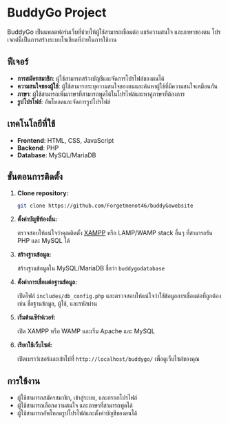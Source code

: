 # BuddyGo Project

BuddyGo เป็นแพลตฟอร์มเว็บที่ช่วยให้ผู้ใช้สามารถเชื่อมต่อ แชร์ความสนใจ และภาษาของตน โปรเจกต์นี้เป็นการสร้างระบบโซเชียลที่ง่ายในการใช้งาน

## ฟีเจอร์

- **การสมัครสมาชิก**: ผู้ใช้สามารถสร้างบัญชีและจัดการโปรไฟล์ของตนได้
- **ความสนใจของผู้ใช้**: ผู้ใช้สามารถระบุความสนใจของตนและค้นหาผู้ใช้ที่มีความสนใจเหมือนกัน
- **ภาษา**: ผู้ใช้สามารถเพิ่มภาษาที่สามารถพูดได้ในโปรไฟล์และหาคู่ภาษาที่ต้องการ
- **รูปโปรไฟล์**: อัพโหลดและจัดการรูปโปรไฟล์

## เทคโนโลยีที่ใช้

- **Frontend**: HTML, CSS, JavaScript
- **Backend**: PHP
- **Database**: MySQL/MariaDB

## ขั้นตอนการติดตั้ง

1. **Clone repository:**

    ```bash
    git clone https://github.com/Forgetmenot46/buddyGowebsite
    ```

2. **ตั้งค่าบัญชีท้องถิ่น:**

    ตรวจสอบให้แน่ใจว่าคุณติดตั้ง [XAMPP](https://www.apachefriends.org/index.html) หรือ LAMP/WAMP stack อื่นๆ ที่สามารถรัน PHP และ MySQL ได้

3. **สร้างฐานข้อมูล:**

    สร้างฐานข้อมูลใน MySQL/MariaDB ชื่อว่า `buddygodatabase`

4. **ตั้งค่าการเชื่อมต่อฐานข้อมูล:**

    เปิดไฟล์ `includes/db_config.php` และตรวจสอบให้แน่ใจว่าใช้ข้อมูลการเชื่อมต่อที่ถูกต้อง เช่น ชื่อฐานข้อมูล, ผู้ใช้, และรหัสผ่าน

5. **เริ่มต้นเซิร์ฟเวอร์:**

    เปิด XAMPP หรือ WAMP และเริ่ม Apache และ MySQL

6. **เรียกใช้เว็บไซต์:**

    เปิดเบราว์เซอร์และเข้าไปที่ `http://localhost/buddygo/` เพื่อดูเว็บไซต์ของคุณ

## การใช้งาน

- ผู้ใช้สามารถสมัครสมาชิก, เข้าสู่ระบบ, และกรอกโปรไฟล์
- ผู้ใช้สามารถเลือกความสนใจ และภาษาที่สามารถพูดได้
- ผู้ใช้สามารถอัพโหลดรูปโปรไฟล์และตั้งค่าบัญชีของตนได้
